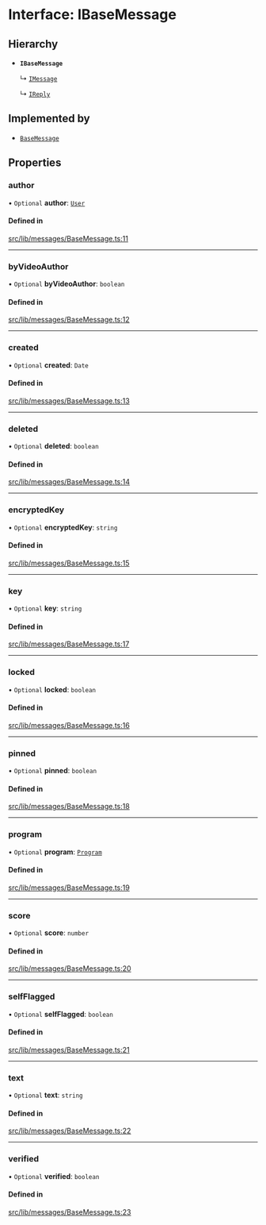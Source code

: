 # Interface: IBaseMessage

## Hierarchy

- **`IBaseMessage`**

  ↳ [`IMessage`](api/interfaces/IMessage.md)

  ↳ [`IReply`](api/interfaces/IReply.md)

## Implemented by

- [`BaseMessage`](api/classes/BaseMessage.md)

## Properties

### author

• `Optional` **author**: [`User`](api/classes/User.md)

#### Defined in

[src/lib/messages/BaseMessage.ts:11](https://github.com/bhavjitChauhan/khan-api/blob/649b2610/src/lib/messages/BaseMessage.ts#L11)

___

### byVideoAuthor

• `Optional` **byVideoAuthor**: `boolean`

#### Defined in

[src/lib/messages/BaseMessage.ts:12](https://github.com/bhavjitChauhan/khan-api/blob/649b2610/src/lib/messages/BaseMessage.ts#L12)

___

### created

• `Optional` **created**: `Date`

#### Defined in

[src/lib/messages/BaseMessage.ts:13](https://github.com/bhavjitChauhan/khan-api/blob/649b2610/src/lib/messages/BaseMessage.ts#L13)

___

### deleted

• `Optional` **deleted**: `boolean`

#### Defined in

[src/lib/messages/BaseMessage.ts:14](https://github.com/bhavjitChauhan/khan-api/blob/649b2610/src/lib/messages/BaseMessage.ts#L14)

___

### encryptedKey

• `Optional` **encryptedKey**: `string`

#### Defined in

[src/lib/messages/BaseMessage.ts:15](https://github.com/bhavjitChauhan/khan-api/blob/649b2610/src/lib/messages/BaseMessage.ts#L15)

___

### key

• `Optional` **key**: `string`

#### Defined in

[src/lib/messages/BaseMessage.ts:17](https://github.com/bhavjitChauhan/khan-api/blob/649b2610/src/lib/messages/BaseMessage.ts#L17)

___

### locked

• `Optional` **locked**: `boolean`

#### Defined in

[src/lib/messages/BaseMessage.ts:16](https://github.com/bhavjitChauhan/khan-api/blob/649b2610/src/lib/messages/BaseMessage.ts#L16)

___

### pinned

• `Optional` **pinned**: `boolean`

#### Defined in

[src/lib/messages/BaseMessage.ts:18](https://github.com/bhavjitChauhan/khan-api/blob/649b2610/src/lib/messages/BaseMessage.ts#L18)

___

### program

• `Optional` **program**: [`Program`](api/classes/Program.md)

#### Defined in

[src/lib/messages/BaseMessage.ts:19](https://github.com/bhavjitChauhan/khan-api/blob/649b2610/src/lib/messages/BaseMessage.ts#L19)

___

### score

• `Optional` **score**: `number`

#### Defined in

[src/lib/messages/BaseMessage.ts:20](https://github.com/bhavjitChauhan/khan-api/blob/649b2610/src/lib/messages/BaseMessage.ts#L20)

___

### selfFlagged

• `Optional` **selfFlagged**: `boolean`

#### Defined in

[src/lib/messages/BaseMessage.ts:21](https://github.com/bhavjitChauhan/khan-api/blob/649b2610/src/lib/messages/BaseMessage.ts#L21)

___

### text

• `Optional` **text**: `string`

#### Defined in

[src/lib/messages/BaseMessage.ts:22](https://github.com/bhavjitChauhan/khan-api/blob/649b2610/src/lib/messages/BaseMessage.ts#L22)

___

### verified

• `Optional` **verified**: `boolean`

#### Defined in

[src/lib/messages/BaseMessage.ts:23](https://github.com/bhavjitChauhan/khan-api/blob/649b2610/src/lib/messages/BaseMessage.ts#L23)
